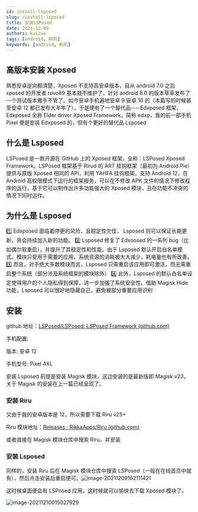 ```yaml
---
id: install-lsposed
slug: /install-lsposed
title: 安装LSPosed
date: 2021-12-09
authors: kuizuo
tags: [android, 刷机]
keywords: [android, 刷机]
---
```


<!-- truncate -->

## 高版本安装 Xposed

熟悉安卓逆向都清楚，Xposed 不支持高安卓版本，自从 android 7.0 之后 xposed 的开发者 rovo89 基本就不维护了，针对 android 8.0 的版本草草发布了一个测试版本撒手不管了。如今安卓手机遍地安卓 9 安卓 10 的（本篇写的时候甚至安卓 12 都已发布大半年了），于是便有了一个替代品----Edxposed 框架，Edxposed 全称 Elder driver Xposed Framework，简称 edxp，我的前一部手机 Pixel 便是安装 Edxposed 的，但有个更好的替代品 Lsposed

## 什么是 Lsposed

LSPosed 是一款开源在 GitHub 上的 Xposed 框架，全称：LSPosed Xposed Framework。LSPosed 框架基于 Rirud 的 ART 挂钩框架（最初为 Android Pie）提供与原版 Xposed 相同的 API，利用 YAHFA 挂钩框架，支持 Android 12，在 Android 高权限模式下运行的框架服务，可以在不修改 APK 文件的情况下修改程序的运行，基于它可以制作出许多功能强大的 Xposed 模块，且在功能不冲突的情况下同时运作。

## 为什么是 Lsposed

1️⃣ Edxposed 面临着停更的风险，且稳定性欠佳， Lsposed 则可以保证长期更新，并会持续加入新的功能。
2️⃣ Lsposed 修复了 Edxoosed 的一系列 bug（比如偶尔软重启），并提升了其稳定性和性能。由于 Lsposed 默认开启白名单模式，模块只受用于需要的应用，系统资源的消耗被大大减少，耗电量也有所改善。
3️⃣ 而且，对于绝大多数模块而言，Lsposed 只需重启该应用即可激活，而无需重启整个系统（部分涉及系统框架的模块除外）
4️⃣ 此外，Lsposed 的默认白名单设定使得用户的个人隐私得到保障，进一步加强了系统安全性。借助 Magisk Hide 功能，Lsposed 可以很好地隐藏自己，避免被部分重要应用识别

## 安装

github 地址：[LSPosed/LSPosed: LSPosed Framework (github.com)](https://github.com/LSPosed/LSPosed)

手机配置:

版本: 安卓 12

手机型号: Pixel 4XL

安装 Lsposed 前提是安装 Magisk 模块，这边安装的是最新版即 Magisk v23，关于 Magisk 的安装在上一篇已经呈现了。

### 安装 Riru

又由于我的安卓版本是 12，所以需要下载 Riru v25+

Riru 模块地址：[Releases · RikkaApps/Riru (github.com)](https://github.com/RikkaApps/Riru/releases)

或者直接在 Magisk 模块仓库中搜索 Riru，并安装

### 安装 Lsposed

同样的，安装 Riru 后在 Magisk 模块仓库中搜索 LSPosed（一般在在线首页中就有），然后点击安装后重启便可。![image-20211209162111421](https://img.kuizuo.cn/image-20211209162111421.png)

这时候桌面便会有 LSPosed 应用，这时候就可以愉快去下载 Xposed 模块了。

![image-20211210015027929](https://img.kuizuo.cn/image-20211210015027929.png)
